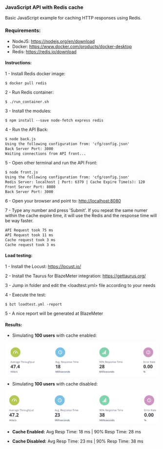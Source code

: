 ### JavaScript API with Redis cache

Basic JavaScript example for caching HTTP responses using Redis.

### Requirements:

- NodeJS: <https://nodejs.org/en/download>
- Docker: <https://www.docker.com/products/docker-desktop>
- Redis: <https://redis.io/download>

#### Instructions:
1 - Install Redis docker image:
``` 
$ docker pull redis
``` 

2 - Run Redis container:
```
$ ./run_container.sh
```

3 - Install the modules:
``` 
$ npm install --save node-fetch express redis
```

4 - Run the API Back:
```
$ node back.js
Using the following configuration from: 'cfg/config.json'
Back Server Port: 3000
Waiting connections from API front...
```

5 - Open other terminal and run the API Front:
```
$ node front.js
Using the following configuration from: 'cfg/config.json'
Redis Server: localhost | Port: 6379 | Cache Expire Time(s): 120
Front Server Port: 8080
Back Server Port: 3000
```

6 - Open your browser and point to: <http://localhost:8080>

7 - Type any number and press 'Submit'. If you repeat the same numer within the cache expire time, it will use the Redis and the response time will be way faster.
```
API Request took 75 ms
API Request took 11 ms
Cache request took 3 ms
Cache request took 3 ms
```

#### Load testing:
1 - Install the Locust: <https://locust.io/>

2 - Install the Taurus for BlazeMeter integration: <https://gettaurus.org/>

3 - Jump in <loadtest> folder and edit the <loadtest.yml> file according to your needs

4 - Execute the test:
```
$ bzt loadtest.yml -report
```

5 - A nice report will be generated at BlazeMeter

#### Results:

- Simulating **100 users** with cache enabled:

![](./loadtest/reports/cache_enabled.png)

- Simulating **100 users** with cache disabled:

![](./loadtest/reports/cache_disabled.png)

- **Cache Enabled:**  Avg Resp Time: 18 ms | 90% Resp Time: 28 ms

- **Cache Disabled:** Avg Resp Time: 23 ms | 90% Resp Time: 38 ms
